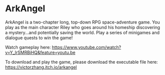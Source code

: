 # ArkAngel

ArkAngel is a two-chapter long, top-down RPG space-adventure game. You play as the main character Riley who goes around his homeship discovering a mystery...and potentially saving the world. Play a series of minigames and dialogue quests to win the game!

Watch gameplay here: https://www.youtube.com/watch?v=Y_lrSMRBiHQ&feature=youtu.be

To download and play the game, please download the executable file here: https://victorzhang.itch.io/arkangel
